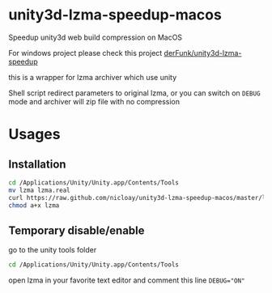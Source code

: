 unity3d-lzma-speedup-macos
==========================

Speedup unity3d web build compression on MacOS

For windows project please check this project [derFunk/unity3d-lzma-speedup](https://github.com/derFunk/unity3d-lzma-speedup)

this is a wrapper for lzma archiver which use unity

Shell script redirect parameters to original lzma, or you can switch on ```DEBUG``` mode and archiver will zip file with no compression

Usages
======
Installation
------
```bash
cd /Applications/Unity/Unity.app/Contents/Tools
mv lzma lzma.real
curl https://raw.github.com/nicloay/unity3d-lzma-speedup-macos/master/lzma >lzma
chmod a+x lzma
```

Temporary disable/enable
-------
go to the unity tools folder
```bash
cd /Applications/Unity/Unity.app/Contents/Tools
```
open lzma in your favorite text editor and comment this line ```DEBUG="ON"```

